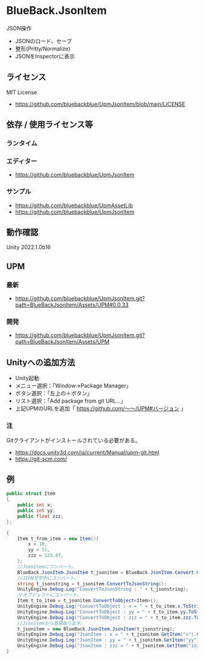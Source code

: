 # BlueBack.JsonItem
JSON操作
* JSONのロード、セーブ
* 整形(Pritty/Normalize)
* JSONをInspectorに表示

## ライセンス
MIT License
* https://github.com/bluebackblue/UpmJsonItem/blob/main/LICENSE

## 依存 / 使用ライセンス等
### ランタイム
### エディター
* https://github.com/bluebackblue/UpmJsonItem
### サンプル
* https://github.com/bluebackblue/UpmAssetLib
* https://github.com/bluebackblue/UpmJsonItem

## 動作確認
Unity 2022.1.0b16

## UPM
### 最新
* https://github.com/bluebackblue/UpmJsonItem.git?path=BlueBackJsonItem/Assets/UPM#0.0.33
### 開発
* https://github.com/bluebackblue/UpmJsonItem.git?path=BlueBackJsonItem/Assets/UPM

## Unityへの追加方法
* Unity起動
* メニュー選択：「Window->Package Manager」
* ボタン選択：「左上の＋ボタン」
* リスト選択：「Add package from git URL...」
* 上記UPMのURLを追加「 https://github.com/～～/UPM#バージョン 」
### 注
Gitクライアントがインストールされている必要がある。
* https://docs.unity3d.com/ja/current/Manual/upm-git.html
* https://git-scm.com/

## 例
```cs
public struct Item
{
	public int x;
	public int yy;
	public float zzz;
};
```
```cs
{
	Item t_from_item = new Item(){
		x = 10,
		yy = 11,
		zzz = 123.4f,
	};
	//JsonItemにコンバート。
	BlueBack.JsonItem.JsonItem t_jsonitem = BlueBack.JsonItem.Convert.ObjectToJsonItem(t_from_item);
	//JSON文字列にコンバート。
	string t_jsonstring = t_jsonitem.ConvertToJsonString();
	UnityEngine.Debug.Log("ConvertToJsonString : " + t_jsonstring);
	//オブジェクトにコンバート。
	Item t_to_item = t_jsonitem.ConvertToObject<Item>();
	UnityEngine.Debug.Log("ConvertToObject : x = " + t_to_item.x.ToString());
	UnityEngine.Debug.Log("ConvertToObject : yy = " + t_to_item.yy.ToString());
	UnityEngine.Debug.Log("ConvertToObject : zzz = " + t_to_item.zzz.ToString());
	//JsonItemから直接取り出す。
	t_jsonitem = new BlueBack.JsonItem.JsonItem(t_jsonstring);
	UnityEngine.Debug.Log("JsonItem : x = " + t_jsonitem.GetItem("x").CastToInt32().ToString());
	UnityEngine.Debug.Log("JsonItem : yy = " + t_jsonitem.GetItem("yy").GetBoolData().ToString());
	UnityEngine.Debug.Log("JsonItem : zzz = " + t_jsonitem.GetItem("zzz").CastToSingle().ToString());
}
```

